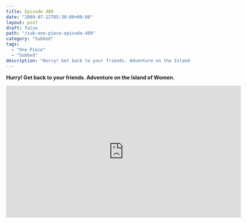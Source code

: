 ```yaml
---
title: Episode 409
date: "2009-07-12T05:30:00+00:00"
layout: post
draft: false
path: "/sub-one-piece-episode-409"
category: "Subbed"
tags:
  - "One Piece"
  - "Subbed"
description: "Hurry! Get back to your friends. Adventure on the Island of Women."
---
```


**Hurry! Get back to your friends. Adventure on the Island of Women.**

<iframe width="640" height="360" src="https://www.rapidvideo.com/e/G0NNT1Z5G4" frameborder="0" marginwidth=0 marginheight=0 scrolling=no allowfullscreen></iframe>

